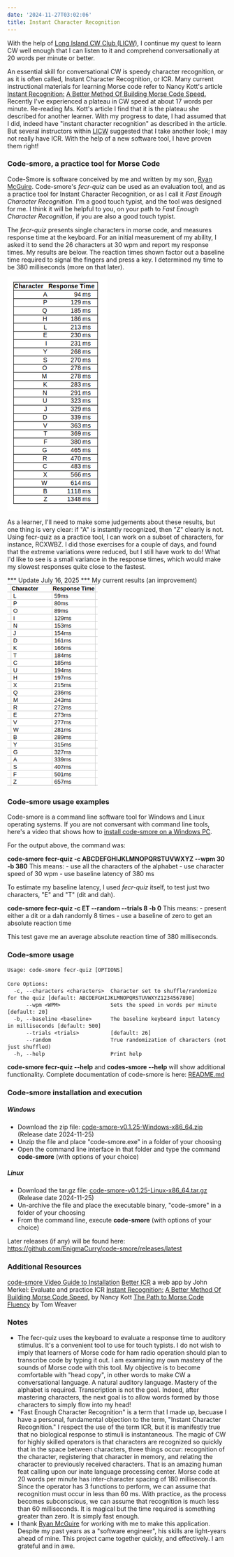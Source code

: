 ```yaml
---
date: '2024-11-27T03:02:06'
title: Instant Character Recognition
---
```


With the help of [Long Island CW Club (LICW)](https://longislandcwclub.org/),  I continue my quest to learn CW well enough that I can listen to it and comprehend conversationally at 20 words per minute or better.   

An essential skill for conversational CW is speedy character recognition, or as it is often called, Instant Character Recognition, or ICR.  Many current instructional  materials  for learning Morse code refer to Nancy Kott's article [Instant Recognition:](https://cwops.org/wp-content/uploads/2019/08/Instant-Recognition-Nancy-Kott.pdf) [A Better Method Of Building Morse Code Speed.](https://cwops.org/wp-content/uploads/2019/08/Instant-Recognition-Nancy-Kott.pdf)  Recently I've  experienced a plateau in CW speed at about  17 words per minute.  Re-reading Ms. Kott's article I find that it is the plateau she described for another learner.   With my progress to date, I had assumed that I did, indeed have "instant character recognition" as described in the article.   But several instructors within [LICW](https://longislandcwclub.org/) suggested that I take another look; I may not really have ICR.   With the help of a new software tool, I have proven them right! 

### Code-smore, a practice tool for Morse Code
Code-Smore is software conceived by me and written by my son, [Ryan McGuire](https://github.com/enigmacurry).  Code-smore's *fecr-quiz* can be used as an evaluation tool, and as a practice tool for Instant Character Recognition, or as I call it *Fast Enough Character Recognition.*    I'm a good touch typist, and the tool was designed for me.  I think it will be helpful to you, on your path to *Fast Enough Character Recognition*, if you are also a good touch typist.  
 
The *fecr-quiz* presents single characters in morse code, and measures response time at the keyboard.  For an initial measurement of my ability, I asked it to send the 26 characters  at 30 wpm and report my response times.  My results are below.  The reaction times shown factor out a baseline time required to signal the fingers and press a key.   I determined my time to be 380 milliseconds (more on that later).     

![pasted_image001.png](/static/pasted_image001_0007.png)



As a learner, I'll need to make some judgements about these results, but one thing is very clear: if "A" is instantly recognized, then "Z" clearly is not.   Using fecr-quiz as a practice tool, I can work on a subset of characters, for instance, RCXWBZ.   I did those exercises for a couple of days, and found that the extreme variations were reduced, but I still  have work to do!    What I'd like to see is  a small variance in the response times, which would make my slowest responses quite close to the fastest. 

*** Update July 16, 2025 ***
My current results (an improvement)
![pasted_image003.png](/static/pasted_image003_0003.png)


### Code-smore usage examples
Code-smore is a command line software tool for Windows and Linux operating systems.   If you are not conversant with command line tools, here's a video that  shows how to [install code-smore on a Windows PC](https://duanemcguire.nyc3.cdn.digitaloceanspaces.com/wa7pge/code-smore-intro.mp4).   

For the output above, the command was: 

**code-smore fecr-quiz -c ABCDEFGHIJKLMNOPQRSTUVWXYZ --wpm 30 -b 380**
This means:
    - use all the characters of the alphabet
    - use character speed of 30 wpm
    - use baseline latency of 380 ms

To estimate my baseline latency, I used *fecr-quiz*  itself, to test just two characters, "E" and "T" (dit and dah).  

**code-smore fecr-quiz -c ET --random --trials 8 -b 0**
This means:
    - present either a dit or a dah randomly 8 times
    - use a baseline of zero to get an absolute reaction time

This test gave me an average absolute reaction time of 380 milliseconds.

### Code-smore usage
```
Usage: code-smore fecr-quiz [OPTIONS]

Core Options:
  -c, --characters <characters>  Character set to shuffle/randomize for the quiz [default: ABCDEFGHIJKLMNOPQRSTUVWXYZ1234567890]
      --wpm <WPM>                Sets the speed in words per minute [default: 20]
  -b, --baseline <baseline>      The baseline keyboard input latency in milliseconds [default: 500]
      --trials <trials>          [default: 26]
      --random                   True randomization of characters (not just shuffled)
  -h, --help                     Print help
```

**code-smore fecr-quiz --help**  and **codes-smore --help** will show additional functionality.
Complete documentation of code-smore is here:  [README.md](https://github.com/EnigmaCurry/code-smore/blob/master/README.md)

### Code-smore installation and execution
##### Windows
 - Download the zip file:  [code-smore-v0.1.25-Windows-x86_64.zip](https://github.com/EnigmaCurry/code-smore/releases/download/v0.1.25/code-smore-v0.1.25-Windows-x86_64.zip)  (Release date 2024-11-25)
-  Unzip the file and place "code-smore.exe" in a folder of your choosing 
- Open the command line interface in that folder and type the command **code-smore** (with options of your choice)

##### Linux
 - Download the tar.gz file:  [code-smore-v0.1.25-Linux-x86_64.tar.gz](https://github.com/EnigmaCurry/code-smore/releases/download/v0.1.25/code-smore-v0.1.25-Linux-x86_64.tar.gz)  (Release date 2024-11-25)
-  Un-archive the file and place the executable binary, "code-smore" in  a folder of your choosing
- From the command line, execute **code-smore** (with options of your choice)

Later releases (if any) will be found here:  https://github.com/EnigmaCurry/code-smore/releases/latest

### Additional Resources
[code-smore Video Guide to Installation](https://duanemcguire.nyc3.cdn.digitaloceanspaces.com/wa7pge/code-smore-intro.mp4)
[Better ICR](https://better-icr.herokuapp.com/) a web app by John Merkel: Evaluate and practice ICR 
[Instant Recognition:](https://cwops.org/wp-content/uploads/2019/08/Instant-Recognition-Nancy-Kott.pdf) [A Better Method Of Building Morse Code Speed,](https://cwops.org/wp-content/uploads/2019/08/Instant-Recognition-Nancy-Kott.pdf) by Nancy Kott
[The Path to Morse Code Fluency](https://groups.io/g/LongIslandCWClub/attachment/47654/0/The%20Path%20to%20Morse%20Code%20Fluency.pdf) by Tom Weaver

### Notes
* The fecr-quiz uses the keyboard to evaluate a response time to auditory stimulus.   It's a convenient tool to use for touch typists.   I do not wish to imply that learners of Morse code for ham radio operation should plan to transcribe code by typing it out.  I am examining my own mastery of the sounds of Morse code with this tool.  My objective is to become comfortable with "head copy",  in other words to make CW a conversational language.  A natural auditory language.   Mastery of the alphabet is required.  Transcription is not the goal. Indeed, after mastering characters, the next goal is to allow words formed by those characters to simply flow into my head! 
* "Fast Enough Character Recognition" is a term that I made up, becuase I have a personal, fundamental objection to the term, "Instant Character Recognition." I respect the use of the term ICR, but it is manifestly true that no biological response to stimuli is instantaneous.   The magic of CW for highly skilled operators is that characters are recognized so quickly that in the space between characters, three things occur:   recognition of the character, registering that character in memory, and relating the character to previously received characters.   That is an amazing human feat calling upon our inate language processing center.   Morse code at 20 words per minute has inter-character spacing of 180 milliseconds.   Since the operator has 3 functions to perform, we can assume that recognition must occur in less than 60 ms.   With practice, as the process becomes subconscious, we can assume that recognition is much less than 60 milliseconds.   It is magical but the time required is something greater than zero.  It is simply fast enough.  
* I thank [Ryan McGuire](https://github.com/enigmacurry) for working with me to make this application.   Despite my past years as a "software engineer", his skills are light-years ahead of mine.  This project  came together quickly, and effectively.  I am grateful and in awe.